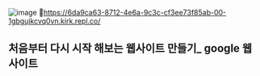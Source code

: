 ![image](https://github.com/mijinSeo/Restart_GoogleWebSite/assets/127110439/af052298-1e16-46b5-a5af-c2269a0ef0bd)
📌https://6da9ca63-8712-4e6a-9c3c-cf3ee73f85ab-00-1gbgujkcvq0vn.kirk.repl.co/


## 처음부터 다시 시작 해보는 웹사이트 만들기_ google 웹 사이트
